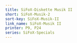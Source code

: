 ```yaml
---
title: SiFoX-Diskette Musik II
short: SiFoX-Musik-2
sort-key: SiFoX-Musik-II
link_name: SiFoX-Musik II
printer: P9, P24
series: SiFoX-Specials
---
```

